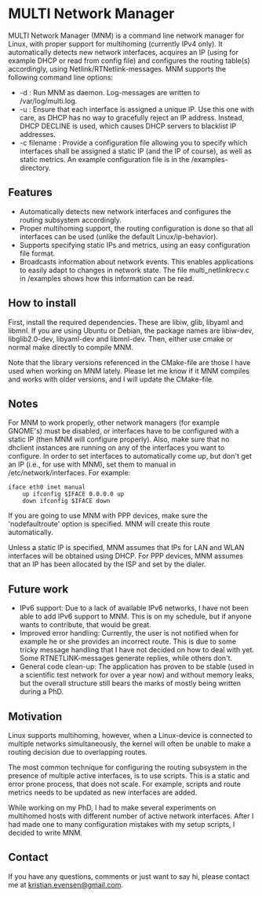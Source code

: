 MULTI Network Manager
=====================

MULTI Network Manager (MNM) is a command line network manager for Linux, with
proper support for multihoming (currently IPv4 only). It automatically detects
new network interfaces, acquires an IP (using for example DHCP or read from
config file) and configures the routing table(s) accordingly, using
Netlink/RTNetlink-messages.  MNM supports the following command line options:

* -d : Run MNM as daemon. Log-messages are written to /var/log/multi.log.
* -u : Ensure that each interface is assigned a unique IP. Use this one with
  care, as DHCP has no way to gracefully reject an IP address. Instead, DHCP
  DECLINE is used, which causes DHCP servers to blacklist IP addresses.
* -c filename : Provide a configuration file allowing you to specify which
  interfaces shall be assigned a static IP (and the IP of course), as well as 
  static metrics. An example configuration file is in the /examples-directory.

Features
--------
* Automatically detects new network interfaces and configures the routing
  subsystem accordingly.
* Proper multihoming support, the routing configuration is done so that all
  interfaces can be used (unlike the default Linux/ip-behavior).
* Supports specifying static IPs and metrics, using an easy configuration file
  format.
* Broadcasts information about network events. This enables applications to
  easily adapt to changes in network state. The file multi\_netlinkrecv.c in
  /examples shows how this information can be read.

How to install
--------------
First, install the required dependencies. These are libiw, glib, libyaml and
libmnl. If you are using Ubuntu or Debian, the package names are libiw-dev,
libglib2.0-dev, libyaml-dev and libmnl-dev. Then, either use cmake or normal
make directly to compile MNM.

Note that the library versions referenced in the CMake-file are those I have used
when working on MNM lately. Please let me know if it MNM compiles and works with
older versions, and I will update the CMake-file.

Notes
-----
For MNM to work properly, other network managers (for example GNOME's) must be
disabled, or interfaces have to be configured with a static IP (then MNM will configure properly). Also, make sure that no dhclient instances are running on any of the
interfaces you want to configure. In order to set interfaces to automatically
come up, but don't get an IP (i.e., for use with MNM), set them to manual in
/etc/network/interfaces. For example:

    iface eth0 inet manual
        up ifconfig $IFACE 0.0.0.0 up
        down ifconfig $IFACE down

If you are going to use MNM with PPP devices, make sure the 'nodefaultroute'
option is specified. MNM will create this route automatically.

Unless a static IP is specified, MNM assumes that IPs for LAN and WLAN
interfaces will be obtained using DHCP. For PPP devices, MNM assumes that an IP
has been allocated by the ISP and set by the dialer.

Future work
-----------
* IPv6 support: Due to a lack of available IPv6 networks, I have not been able
  to add IPv6 support to MNM. This is on my schedule, but if anyone wants to
  contribute, that would be great.
* Improved error handling: Currently, the user is not notified when for example
  he or she provides an incorrect route. This is due to some tricky message
  handling that I have not decided on how to deal with yet. Some
  RTNETLINK-messages generate replies, while others don't.
* General code clean-up: The application has proven to be stable (used in a scientific
  test network for over a year now) and without memory leaks, but the overall
  structure still bears the marks of mostly being written during a PhD.

Motivation
----------
Linux supports multihoming, however, when a Linux-device is connected to
multiple networks simultaneously, the kernel will often be unable to make a
routing decision due to overlapping routes. 

The most common technique for configuring the routing subsystem in the presence
of multiple active interfaces, is to use scripts. This is a static and error
prone process, that does not scale. For example, scripts and route metrics needs
to be updated as new interfaces are added.

While working on my PhD, I had to make several experiments on multihomed hosts
with different number of active network interfaces. After I had made one to many
configuration mistakes with my setup scripts, I decided to write MNM.

Contact
-------

If you have any questions, comments or just want to say hi, please contact me at
kristian.evensen@gmail.com.
